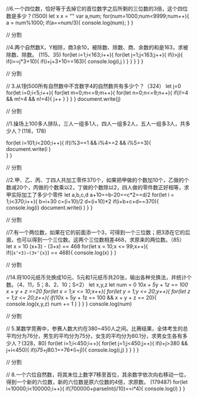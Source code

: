 //6.一个四位数，恰好等于去掉它的首位数字之后所剩的三位数的3倍，这个四位数是多少？(1500)
let x
x = ""
var a,num;
	for(num=1000;num<9999;num++){
		a = num%1000;
		if(a==num/3){
		console.log(num);
		}
    }

// 分割

//4.两个自然数X，Y相除，商3余10，被除数、除数、商、余数的和是163，求被除数、除数。 (115、35)
for(let i=1;i<163;i++){
    for(let j=1;j<163;j++){
        if(i>j){
            if(i==j*3+10){
                if(i+j+3+10==163){
                console.log(i,j )
                }
            }
        }
    }
}

// 分割

// 3.从1到500所有⾃然数中不含数字4的⾃然数共有多少个？（324）
let j=0
    for(let i=0;i<5;i++){
        for(let m=0;m<=9;m++){
            for(let n=0;n<=9;n++){
                if(i!=4 && m!=4 && n!=4){
                    j++
                }
            }
        }
    }
document.write(j)

// 分割

//1.操场上100多⼈排队，三⼈⼀组多1⼈，四⼈⼀组多2⼈，五⼈⼀组多3⼈，共多少⼈？(118，178)

for(let i=101;i<200;i++){
    if(i%3==1 && i%4==2 && i%5==3){
        document.write(i )   
    }
}

// 分割

//2.甲、乙、丙、丁四人共加工零件370个，如果把甲做的个数加10个，乙做的个数减20个，丙做的个数乘以2，丁做的个数除以2，四人做的零件数正好相等，求甲实际加工了多少个零件
let a,b,c,d
a+10==b-20==c*2==d/2
    for(let i = 1;i<370;i++){
        b=i+30
        c=(i+10)/2
        d=(i+10)*2
        if(i+b+c+d==370){
            console.log(i)
        document.write(i )
    }
}

// 分割

//7.有一个两位数，如果在它的前面添一个3，可得到一个三位数；把3添在它的后面，也可以得到一个三位数。这两个三位数相差468，求原来的两位数。（85）
let x = 10
(x+3) - (3+x) == 468
    for(let x = 10;x <= 99;x++){
    if((`x‘+3)−(3+‘{x}`) == 468){
    console.log(x)
    }
}

// 分割

//14.将100元纸币兑换成10元、5元和1元纸币共20张，输出各种兑换法，并统计个数。（4、11，5；8、2、10；S=2）
let x,y,z
let num = 0
10*x + 5*y + 1*z == 100
x + y + z ==20
    for(let x = 1;x <= 10;x++){
        for(let y = 1;y <= 20;y++){
            for(let z = 1;z <= 20;z++){
                if(10*x + 5*y + 1*z == 100 && x + y + z == 20){
                console.log(x,y,z)
                num += 1
            }
        }
    }
}
console.log(num)

// 分割

// 5.某数学竞赛中，参赛⼈数⼤约在380~450⼈之间。⽐赛结果，全体考⽣的总平均分为76分，男⽣的平均分为75分，⼥⽣的平均分为80.1分，求男⼥⽣各有多少⼈？(328，80)
for(let i=1;i<450;i++){
    for(let j=1;j<450;j++){
        if(i+j>380 && j+i<450){
            if(i*75+j*80.1==76*(i+j)){
                console.log(i,j)
                }
            }
        }
    }

// 分割

// 8.⼀个六位⾃然数，将其末位上数字7移⾄⾸位，其余数字依次向右移动⼀位，得到⼀个新的六位数，新的六位数是原六位数的4倍，求原数。 (179487)
for(let i=10000;i<100000;i++){
    if(700000+parseInt(i/10)==i*4){
    console.log(i)
    }
}